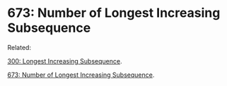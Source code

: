 # 673: Number of Longest Increasing Subsequence

Related:

[300: Longest Increasing Subsequence](../LC300).

[673: Number of Longest Increasing Subsequence](../LC673).